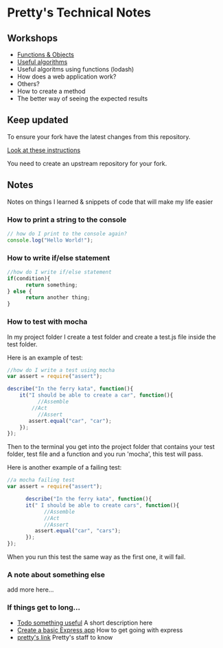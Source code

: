 # Pretty's Technical Notes

## Workshops

* [Functions & Objects](./workshops/functions_and_objects_slides.html)
* [Useful algorithms](./workshops/useful_algorithms.md)
* Useful algoritms using functions (lodash)
* How does a web application work?
* Others?
* How to create a method
* The better way of seeing the expected results

## Keep updated

To ensure your fork have the latest changes from this repository.

[Look at these instructions](https://help.github.com/articles/configuring-a-remote-for-a-fork/)

You need to create an upstream repository for your fork.

## Notes

Notes on things I learned & snippets of code that will make my life easier

### How to print a string to the console

```javascript
// how do I print to the console again?
console.log("Hello World!");
```

### How to write if/else statement

```javascript
//how do I write if/else statement
if(condition){
      return something;
} else {
      return another thing;
}
```

### How to test with mocha
In my project folder I create a test folder and create a test.js file inside the test folder.

Here is an example of test:

```javascript
//how do I write a test using mocha
var assert = require("assert");

describe("In the ferry kata", function(){
	it("I should be able to create a car", function(){
	      //Assemble
      	//Act
	      //Assert
	   assert.equal("car", "car");
	});
});
```
Then to the terminal you get into the project folder that contains your test folder, test file and a function and you run 'mocha', this test will pass.

Here is another example of a failing test:

```javascript
//a mocha failing test
var assert = require("assert");

      describe("In the ferry kata", function(){
      it(" I should be able to create cars", function(){
            //Assemble
            //Act
            //Assert
         assert.equal("car", "cars");
      });
});
```
When you run this test the same way as the first one, it will fail.

### A note about something else
add more here...

### If things get to long...

* [Todo something useful](notes/my_file.md) A short description here
* [Create a basic Express app](notes/my_file.md) How to get going with express
* [pretty's link](pretty.md) Pretty's staff to know
